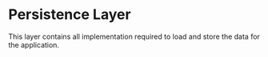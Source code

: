 ﻿# Persistence Layer

This layer contains all implementation required to load and store the data for the application.